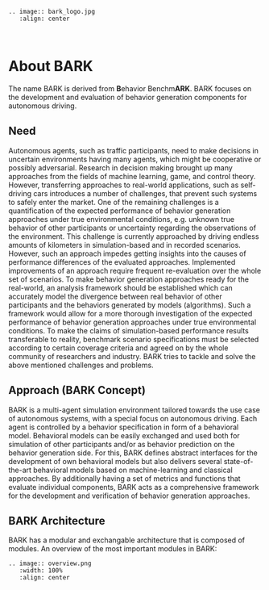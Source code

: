 ```eval_rst
.. image:: bark_logo.jpg
   :align: center
```

&nbsp;


About BARK
==========================

The name BARK is derived from **B**ehavior Benchm**ARK**.
BARK focuses on the development and evaluation of behavior generation components for autonomous driving.


## Need

Autonomous agents, such as traffic participants, need to make decisions in uncertain environments having many agents, which might be cooperative or possibly adversarial.
Research in decision making brought up many approaches from the fields of machine learning, game, and control theory.
However, transferring approaches to real-world applications, such as self-driving cars introduces a number of challenges, that prevent such systems to safely enter the market.
One of the remaining challenges is a quantification of the expected performance of behavior generation approaches under true environmental conditions, e.g. unknown true behavior of other participants or uncertainty regarding the observations of the environment.
This challenge is currently approached by driving endless amounts of kilometers in simulation-based and in recorded scenarios.
However, such an approach impedes getting insights into the causes of performance differences of the evaluated approaches.
Implemented improvements of an approach require frequent re-evaluation over the whole set of scenarios.
To make behavior generation approaches ready for the real-world, an analysis framework should be established which can accurately model the divergence between real behavior of other participants and the behaviors generated by models (algorithms).
Such a framework would allow for a more thorough investigation of the expected performance of behavior generation approaches under true environmental conditions.
To make the claims of simulation-based performance results transferable to reality, benchmark scenario specifications must be selected according to certain coverage criteria and agreed on by the whole community of researchers and industry.
BARK tries to tackle and solve the above mentioned challenges and problems.


## Approach (BARK Concept)

BARK is a multi-agent simulation environment tailored towards the use case of autonomous systems, with a special focus on autonomous driving.
Each agent is controlled by a behavior specification in form of a behavioral model.
Behavioral models can be easily exchanged and used both for simulation of other participants and/or as behavior prediction on the behavior generation side.
For this, BARK defines abstract interfaces for the development of own behavioral models but also delivers several state-of-the-art behavioral models based on machine-learning and classical approaches.
By additionally having a set of metrics and functions that evaluate individual components, BARK acts as a comprehensive framework for the development and verification of behavior generation approaches.


## BARK Architecture

BARK has a modular and exchangable architecture that is composed of modules.
An overview of the most important modules in BARK:

```eval_rst
.. image:: overview.png
   :width: 100%
   :align: center
```
